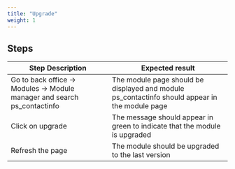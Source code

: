 ```yaml
---
title: "Upgrade"
weight: 1
---
```

## Steps
| Step Description | Expected result |
| ----- | ----- |
| Go to back office -> Modules -> Module manager and search ps_contactinfo | The module page should be displayed and module ps_contactinfo should appear in the module page |
| Click on upgrade | The message should appear in green to indicate that the module is upgraded |
| Refresh the page | The module should be upgraded to the last version |

